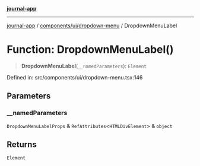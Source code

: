 [**journal-app**](../../../../README.md)

***

[journal-app](../../../../modules.md) / [components/ui/dropdown-menu](../README.md) / DropdownMenuLabel

# Function: DropdownMenuLabel()

> **DropdownMenuLabel**(`__namedParameters`): `Element`

Defined in: src/components/ui/dropdown-menu.tsx:146

## Parameters

### \_\_namedParameters

`DropdownMenuLabelProps` & `RefAttributes`\<`HTMLDivElement`\> & `object`

## Returns

`Element`
